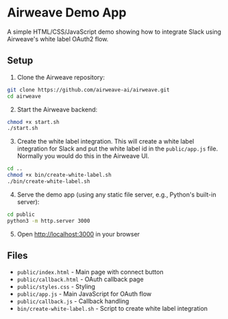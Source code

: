 # Airweave Demo App

A simple HTML/CSS/JavaScript demo showing how to integrate Slack using Airweave's white label OAuth2 flow.

## Setup

1. Clone the Airweave repository:
```bash
git clone https://github.com/airweave-ai/airweave.git
cd airweave
```

2. Start the Airweave backend:
```bash
chmod +x start.sh
./start.sh
```

3. Create the white label integration. This will create a white label integration for Slack and put the white label id in the `public/app.js` file. Normally you would do this in the Airweave UI.
```bash
cd ..
chmod +x bin/create-white-label.sh
./bin/create-white-label.sh
```

4. Serve the demo app (using any static file server, e.g., Python's built-in server):
```bash
cd public
python3 -m http.server 3000
```

5. Open [http://localhost:3000](http://localhost:3000) in your browser

## Files

- `public/index.html` - Main page with connect button
- `public/callback.html` - OAuth callback page
- `public/styles.css` - Styling
- `public/app.js` - Main JavaScript for OAuth flow
- `public/callback.js` - Callback handling
- `bin/create-white-label.sh` - Script to create white label integration